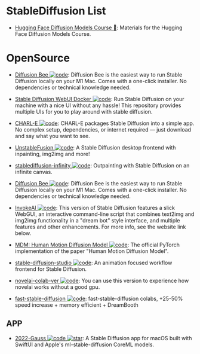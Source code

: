 # StableDiffusion List

- [Hugging Face Diffusion Models Course 🏫](https://github.com/huggingface/diffusion-models-class): Materials for the Hugging Face Diffusion Models Course.

# OpenSource

- [Diffusion Bee ![code](https://martrix-usa.oss-accelerate.aliyuncs.com/logo/code.svg)](https://github.com/divamgupta/diffusionbee-stable-diffusion-ui): Diffusion Bee is the easiest way to run Stable Diffusion locally on your M1 Mac. Comes with a one-click installer. No dependencies or technical knowledge needed.

- [Stable Diffusion WebUI Docker ![code](https://martrix-usa.oss-accelerate.aliyuncs.com/logo/code.svg)](https://github.com/AbdBarho/stable-diffusion-webui-docker): Run Stable Diffusion on your machine with a nice UI without any hassle! This repository provides multiple UIs for you to play around with stable diffusion.

- [CHARL-E ![code](https://martrix-usa.oss-accelerate.aliyuncs.com/logo/code.svg)](https://www.charl-e.com/): CHARL-E packages Stable Diffusion into a simple app. No complex setup, dependencies, or internet required — just download and say what you want to see.

- [UnstableFusion ![code](https://martrix-usa.oss-accelerate.aliyuncs.com/logo/code.svg)](https://github.com/ahrm/UnstableFusion): A Stable Diffusion desktop frontend with inpainting, img2img and more!

- [stablediffusion-infinity ![code](https://martrix-usa.oss-accelerate.aliyuncs.com/logo/code.svg)](https://github.com/lkwq007/stablediffusion-infinity): Outpainting with Stable Diffusion on an infinite canvas.

- [Diffusion Bee ![code](https://martrix-usa.oss-accelerate.aliyuncs.com/logo/code.svg)](https://github.com/divamgupta/diffusionbee-stable-diffusion-ui): Diffusion Bee is the easiest way to run Stable Diffusion locally on your M1 Mac. Comes with a one-click installer. No dependencies or technical knowledge needed.

- [InvokeAI ![code](https://martrix-usa.oss-accelerate.aliyuncs.com/logo/code.svg)](https://github.com/invoke-ai/InvokeAI): This version of Stable Diffusion features a slick WebGUI, an interactive command-line script that combines text2img and img2img functionality in a "dream bot" style interface, and multiple features and other enhancements. For more info, see the website link below.

- [MDM: Human Motion Diffusion Model ![code](https://martrix-usa.oss-accelerate.aliyuncs.com/logo/code.svg)](https://github.com/GuyTevet/motion-diffusion-model): The official PyTorch implementation of the paper "Human Motion Diffusion Model".

- [stable-diffusion-studio ![code](https://martrix-usa.oss-accelerate.aliyuncs.com/logo/code.svg)](https://github.com/amotile/stable-diffusion-studio): An animation focused workflow frontend for Stable Diffusion.

- [novelai-colab-ver ![code](https://martrix-usa.oss-accelerate.aliyuncs.com/logo/code.svg)](https://github.com/JingShing/novelai-colab-ver): You can use this version to experience how novelai works without a good gpu.

- [fast-stable-diffusion ![code](https://martrix-usa.oss-accelerate.aliyuncs.com/logo/code.svg)](https://github.com/TheLastBen/fast-stable-diffusion): fast-stable-diffusion colabs, +25-50% speed increase + memory efficient + DreamBooth

## APP

- [2022-Gauss ![code](https://martrix-usa.oss-accelerate.aliyuncs.com/logo/code.svg) ![star](https://img.shields.io/github/stars/justjake/Gauss)](https://github.com/justjake/Gauss): A Stable Diffusion app for macOS built with SwiftUI and Apple's ml-stable-diffusion CoreML models.
